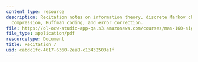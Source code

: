 ```yaml
---
content_type: resource
description: Recitation notes on information theory, discrete Markov chains, entropy,
  compression, Huffman coding, and error correction.
file: https://ol-ocw-studio-app-qa.s3.amazonaws.com/courses/mas-160-signals-systems-and-information-for-media-technology-fall-2007/cabdc1fc461763602ea8c13432503e1f_rec7.pdf
file_type: application/pdf
resourcetype: Document
title: Recitation 7
uid: cabdc1fc-4617-6360-2ea8-c13432503e1f
---
```

